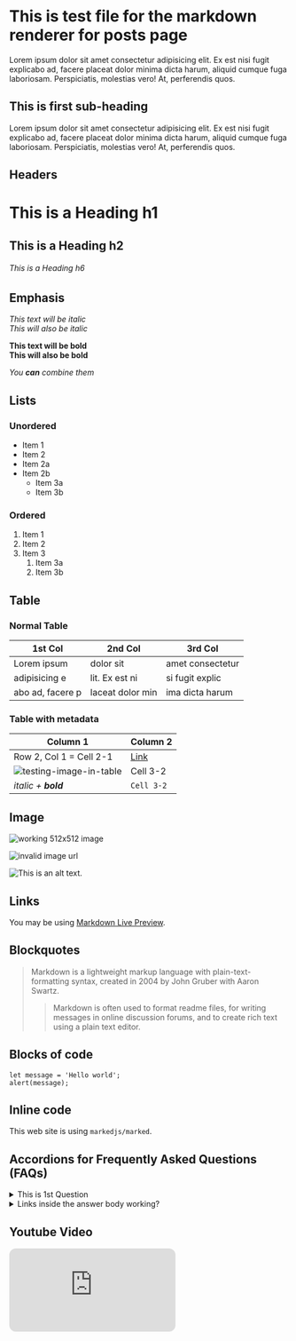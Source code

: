 # This is test file for the markdown renderer for posts page

Lorem ipsum dolor sit amet consectetur adipisicing elit. Ex est nisi fugit explicabo ad, facere placeat dolor minima dicta harum, aliquid cumque fuga laboriosam. Perspiciatis, molestias vero! At, perferendis quos.

## This is first sub-heading

Lorem ipsum dolor sit amet consectetur adipisicing elit. Ex est nisi fugit explicabo ad, facere placeat dolor minima dicta harum, aliquid cumque fuga laboriosam. Perspiciatis, molestias vero! At, perferendis quos.

## Headers

# This is a Heading h1
## This is a Heading h2
###### This is a Heading h6

## Emphasis

*This text will be italic*  
_This will also be italic_

**This text will be bold**  
__This will also be bold__

_You **can** combine them_

## Lists

### Unordered

* Item 1
* Item 2
* Item 2a
* Item 2b
    * Item 3a
    * Item 3b

### Ordered

1. Item 1
2. Item 2
3. Item 3
    1. Item 3a
    2. Item 3b

## Table

### Normal Table
|1st Col|2nd Col|3rd Col|
|-|-|-|
Lorem ipsum| dolor sit| amet consectetur|
adipisicing e|lit. Ex est ni|si fugit explic|
abo ad, facere p|laceat dolor min|ima dicta harum|

### Table with metadata

|Column 1|Column 2|
|-|-|
|Row 2, Col 1 = Cell 2-1|[Link](/posts/test-file)|
|![testing-image-in-table](/icons/192x192.png)|Cell 3-2|
|_italic + **bold**_|`Cell 3-2`|

## Image

![working 512x512 image](/icons/512x512.png)

![invalid image url](/icons/invalid-url.png)

![This is an alt text.](/image/sample.webp "This is a sample image.")

## Links

You may be using [Markdown Live Preview](https://markdownlivepreview.com/).

## Blockquotes

> Markdown is a lightweight markup language with plain-text-formatting syntax, created in 2004 by John Gruber with Aaron Swartz.
>
>> Markdown is often used to format readme files, for writing messages in online discussion forums, and to create rich text using a plain text editor.

## Blocks of code

```
let message = 'Hello world';
alert(message);
```

## Inline code

This web site is using `markedjs/marked`.

## Accordions for Frequently Asked Questions (FAQs)

<details>
<summary>This is 1st Question</summary>
Lorem ipsum dolor sit amet consectetur adipisicing elit. Ex est nisi fugit explicabo ad, facere placeat dolor minima dicta harum.
</details>

<details>
<summary>Links inside the answer body working?</summary>
[Go to apple.com](https://apple.com) ipsum dolor sit amet adipisicing elit. Ex est nisi fugit explicabo ad, facere placeat dolor minima dicta harum.
</details>

## Youtube Video

<iframe src="https://www.youtube.com/embed/dQw4w9WgXcQ" frameborder="0" style="border-radius: 12px; height: auto" allowfullscreen></iframe> 
